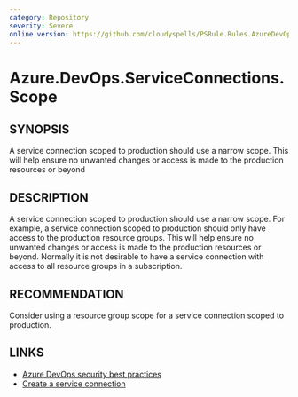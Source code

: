 ```yaml
---
category: Repository
severity: Severe
online version: https://github.com/cloudyspells/PSRule.Rules.AzureDevOps/blob/main/src/PSRule.Rules.AzureDevOps/en-US/Azure.DevOps.ServiceConnections.Scope.md
---
```


# Azure.DevOps.ServiceConnections.Scope

## SYNOPSIS

A service connection scoped to production should use a narrow scope.
This will help ensure no unwanted changes or access is made to the
production resources or beyond

## DESCRIPTION

A service connection scoped to production should use a narrow scope. For
example, a service connection scoped to production should only have access
to the production resource groups. This will help ensure no unwanted changes
or access is made to the production resources or beyond. Normally it is not
desirable to have a service connection with access to all resource groups
in a subscription.

## RECOMMENDATION

Consider using a resource group scope for a service connection scoped to
production.

## LINKS

- [Azure DevOps security best practices](https://learn.microsoft.com/en-us/azure/devops/organizations/security/security-best-practices?view=azure-devops#scope-service-accounts)
- [Create a service connection](https://docs.microsoft.com/en-us/azure/devops/pipelines/library/connect-to-azure?view=azure-devops&tabs=yaml)
